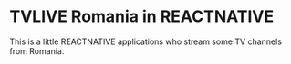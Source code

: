 # TVLIVE Romania in REACTNATIVE
This is a little REACTNATIVE applications who stream some TV channels from Romania.
